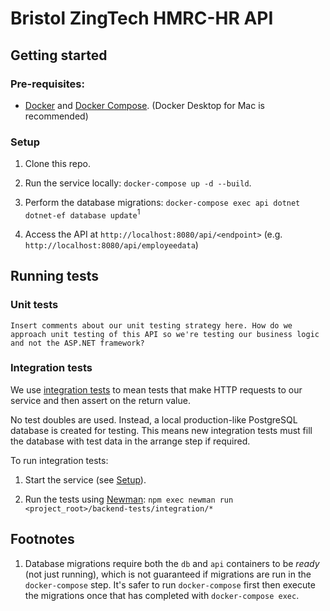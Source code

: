 # Bristol ZingTech HMRC-HR API

## Getting started

### Pre-requisites:

- [Docker](https://docs.docker.com/get-docker/) and [Docker Compose](https://docs.docker.com/compose/install/). (Docker Desktop for Mac is recommended)

### Setup

1.  Clone this repo.

2.  Run the service locally: `docker-compose up -d --build`.

3.  Perform the database migrations: `docker-compose exec api dotnet dotnet-ef database update`<sup>1</sup>

4.  Access the API at `http://localhost:8080/api/<endpoint>` (e.g. `http://localhost:8080/api/employeedata`)

## Running tests

### Unit tests

`Insert comments about our unit testing strategy here. How do we approach unit testing of this API so we're testing our business logic and not the ASP.NET framework?`

### Integration tests

We use [integration tests](https://martinfowler.com/articles/practical-test-pyramid.html#IntegrationTests) to mean tests that make HTTP requests to our service and then assert on the return value.

No test doubles are used. Instead, a local production-like PostgreSQL database is created for testing. This means new integration tests must fill the database with test data in the arrange step if required.

To run integration tests:

1.  Start the service (see [Setup](#Setup)).

2.  Run the tests using [Newman](https://github.com/postmanlabs/newman): `npm exec newman run <project_root>/backend-tests/integration/*`

## Footnotes

1.  Database migrations require both the `db` and `api` containers to be _ready_ (not just running), which is not guaranteed if migrations are run in the `docker-compose` step. It's safer to run `docker-compose` first then execute the migrations once that has completed with `docker-compose exec`.
